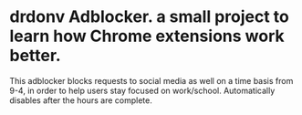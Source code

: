 # drdonv Adblocker. a small project to learn how Chrome extensions work better.
This adblocker blocks requests to social media as well on a time basis from 9-4, in order to help users stay focused on work/school. Automatically disables after the hours are complete.
